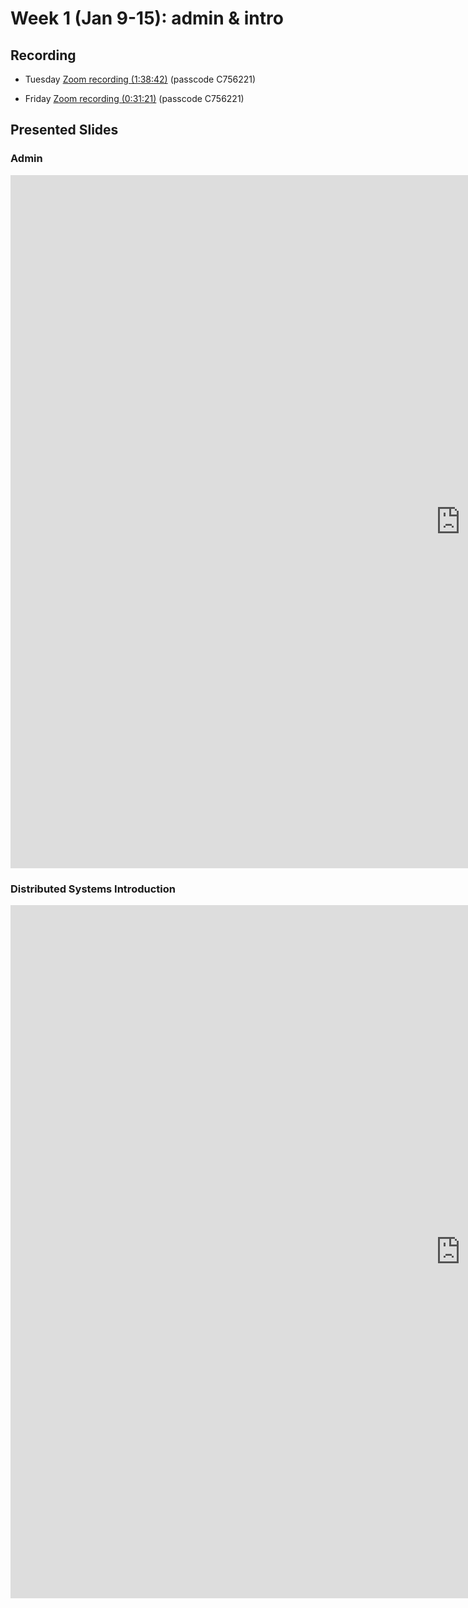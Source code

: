 # Week 1 (Jan 9-15): admin & intro

## Recording

* Tuesday [Zoom recording (1:38:42)](https://sfu.zoom.us/rec/share/ZqFK3r4bX8uq80WBeEWXRpzOfD_YWsBk_q7Fr_rl4l1XFZioxzGWsp5peor5X4n7.jBEIjMDrshA4mv5P?startTime=1641917358000) (passcode C756221)

* Friday [Zoom recording (0:31:21)](https://sfu.zoom.us/rec/share/Jd-052flo4TfxF0tJ7EjiaUwYuPnneBWnVkJy-BDOLN-j3hChORKTxpddMzJrqVe.5Hk80vtBI7QDWXL1?startTime=1642175386000) (passcode C756221)

## Presented Slides  

### Admin

<div class="video-container-4by3"><iframe src="https://docs.google.com/presentation/d/e/2PACX-1vSZs5CHMor5gbz-hv2qWdt8ixStQwFNRXd2x8lGoK-yj1aRkn7IF2IBHg1zc7XSxmBiT6jUSL1ULN9z/embed?start=false&loop=false&delayms=60000" frameborder="0" width="1440" height="1109" allowfullscreen="true" mozallowfullscreen="true" webkitallowfullscreen="true"></iframe></div>

### Distributed Systems Introduction

<div class="video-container-4by3"><iframe src="https://docs.google.com/presentation/d/e/2PACX-1vSgVH7jblMRPqlgzThm6Kt-w4k6LOizFG4NXFVF1m5LkloMCCSEx7ml8Id1rp_i2RgJ35fh1Z7B81H4/embed?start=false&loop=false&delayms=60000" frameborder="0" width="1440" height="1109" allowfullscreen="true" mozallowfullscreen="true" webkitallowfullscreen="true"></iframe></div>



